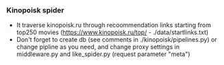 ### Kinopoisk spider

- It traverse kinopoisk.ru through recoommendation links starting from top250 movies (https://www.kinopoisk.ru/top/ - ./data/startlinks.txt)
- Don't forget to create db (see comments in ./kinopoisk/pipelines.py) or change pipline as you need, and change proxy settings in middleware.py and like_spider.py (request parameter "meta")
